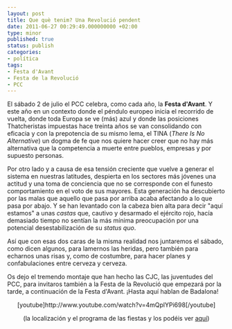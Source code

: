 ```yaml
---
layout: post
title: Que què tenim? Una Revolució pendent
date: 2011-06-27 00:29:49.000000000 +02:00
type: minor
published: true
status: publish
categories:
- política
tags:
- Festa d'Avant
- Festa de la Revolució
- PCC
---
```

<p>El sábado 2 de julio el PCC celebra, como cada año, la <strong>Festa d'Avant</strong>. Y este año en un contexto donde el péndulo europeo inicia el recorrido de vuelta, donde toda Europa se ve (más) azul y donde las posiciones Thatcheristas impuestas hace treinta años se van consolidando con eficacia y con la prepotencia de su mismo lema, el TINA (<em>There Is No Alternative</em>) un dogma de fe que nos quiere hacer creer que no hay más alternativa que la competencia a muerte entre pueblos, empresas y por supuesto personas.</p>
<p>Por otro lado y a causa de esa tensión creciente que vuelve a generar el sistema en nuestras latitudes, despierta en los sectores más jóvenes una actitud y una toma de conciencia que no se corresponde con el funesto comportamiento en el voto de sus mayores. Esta generación ha descubierto por las malas que aquello que pasa por arriba acaba afectando a lo que pasa por abajo. Y se han levantado con la cabeza bien alta para decir "aquí estamos" a unas <em>castas</em> que, cautivo y desarmado el ejército rojo, hacía demasiado tiempo no sentían la más mínima preocupación por una potencial desestabilización de su <em>status quo</em>.</p>
<p>Así que con esas dos caras de la misma realidad nos juntaremos el sábado, como dicen algunos, para lamernos las heridas, pero también para echarnos unas risas y, como de costumbre, para hacer planes y confabulaciones entre cerveza y cerveza.</p>
<p>Os dejo el tremendo montaje que han hecho las CJC, las juventudes del PCC, para invitaros también a la Festa de la Revolució que empezará por la tarde, a continuación de la Festa d'Avant. ¡Hasta aquí hablan de Badalona!</p>
<p style="text-align: center;">[youtube]http://www.youtube.com/watch?v=4mQplYPi698[/youtube]</p>
<p style="text-align: center;">(la localización y el programa de las fiestas y los podéis ver <a href="http://festa.avant.cat/2011/06/programa-festa-avant-2011.html">aquí</a>)</p>
